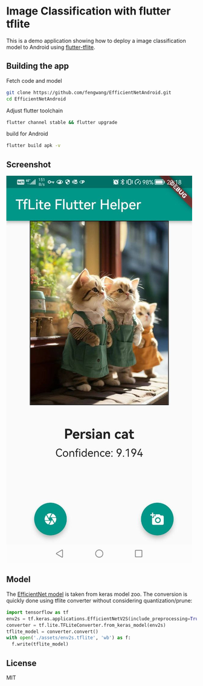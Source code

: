 # Image Classification with flutter tflite

This is a demo application showing how to deploy a image classification model to Android using [flutter-tflite](https://github.com/tensorflow/flutter-tflite).


## Building the app

Fetch code and model

```bash
git clone https://github.com/fengwang/EfficientNetAndroid.git
cd EfficientNetAndroid
```

Adjust flutter toolchain

```bash
flutter channel stable && flutter upgrade
```


build for Android

```bash
flutter build apk -v
```

## Screenshot

![](./assets/android.demo.screenshot.jpg)

## Model

The [EfficientNet model](./assets/env2s.tflite) is taken from keras model zoo. The conversion is quickly done using tflite converter without considering quantization/prune:

```python
import tensorflow as tf
env2s = tf.keras.applications.EfficientNetV2S(include_preprocessing=True, classes=1000, classifier_activation=None)
converter = tf.lite.TFLiteConverter.from_keras_model(env2s)
tflite_model = converter.convert()
with open('./assets/env2s.tflite', 'wb') as f:
  f.write(tflite_model)
```

## License

MIT



